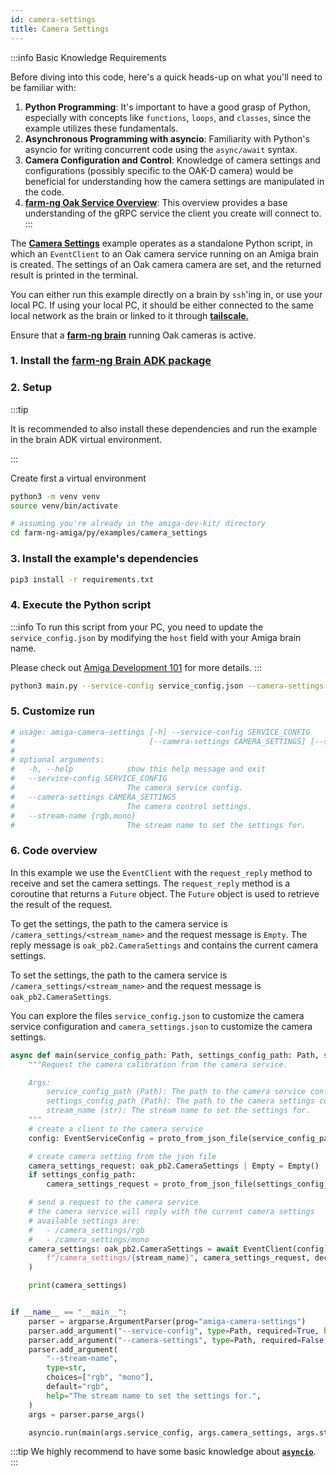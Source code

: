 ```yaml
---
id: camera-settings
title: Camera Settings
---
```


:::info Basic Knowledge Requirements

Before diving into this code, here's a quick heads-up on what you'll need to be familiar with:

1. **Python Programming**: It's important to have a good grasp of Python, especially with concepts
like `functions`, `loops`, and `classes`, since the example utilizes these fundamentals.
2. **Asynchronous Programming with asyncio**: Familiarity with Python's asyncio for writing concurrent
code using the `async/await` syntax.
3. **Camera Configuration and Control**: Knowledge of camera settings and configurations
(possibly specific to the OAK-D camera) would be beneficial for understanding how the camera
settings are manipulated in the code.
4. **[farm-ng Oak Service Overview](/docs/concepts/oak_service/)**:
This overview provides a base understanding of the gRPC service the client you create will connect to.
:::

The [**Camera Settings**](https://github.com/farm-ng/farm-ng-amiga/blob/main/py/examples/camera_settings/main.py)
 example operates as a standalone Python script,
in which an `EventClient` to an Oak camera service running on an Amiga brain is created.
The settings of an Oak camera camera are set,
and the returned result is printed in the terminal.

You can either run this example directly on a brain by `ssh`'ing in,
or use your local PC.
If using your local PC, it should be either connected to the same local network as the brain
or linked to it through [**tailscale**.](https://tailscale.com/)

Ensure that a [**farm-ng brain**](/docs/brain/) running Oak cameras is active.

### 1. Install the [farm-ng Brain ADK package](/docs/brain/brain-install)

### 2. Setup

:::tip

It is recommended to also install these dependencies and run the
example in the brain ADK virtual environment.

:::

Create first a virtual environment

```bash
python3 -m venv venv
source venv/bin/activate
```

```bash
# assuming you're already in the amiga-dev-kit/ directory
cd farm-ng-amiga/py/examples/camera_settings
```

### 3. Install the example's dependencies

```bash
pip3 install -r requirements.txt
```

### 4. Execute the Python script

:::info
To run this script from your PC, you need to update the `service_config.json`
by modifying the `host` field with your Amiga brain name.

Please check out [Amiga Development 101](/docs/concepts/system_overview/README.md#where-to-run-the-examples)
for more details.
:::

```bash
python3 main.py --service-config service_config.json --camera-settings camera_settings.json
```

### 5. Customize run

```bash
# usage: amiga-camera-settings [-h] --service-config SERVICE_CONFIG
#                              [--camera-settings CAMERA_SETTINGS] [--stream-name {rgb,mono}]
#
# optional arguments:
#   -h, --help            show this help message and exit
#   --service-config SERVICE_CONFIG
#                         The camera service config.
#   --camera-settings CAMERA_SETTINGS
#                         The camera control settings.
#   --stream-name {rgb,mono}
#                         The stream name to set the settings for.
```

### 6. Code overview

In this example we use the `EventClient` with the `request_reply` method to receive and
set the camera settings. The `request_reply` method is a coroutine that returns a `Future` object.
The `Future` object is used to retrieve the result of the request.

To get the settings, the path to the camera service is
`/camera_settings/<stream_name>` and the request message is `Empty`.
The reply message is `oak_pb2.CameraSettings` and contains the current camera settings.

To set the settings, the path to the camera service is `/camera_settings/<stream_name>`
and the request message is `oak_pb2.CameraSettings`.

You can explore the files `service_config.json` to customize the camera service configuration
and `camera_settings.json` to customize the camera settings.

```python
async def main(service_config_path: Path, settings_config_path: Path, stream_name: str) -> None:
    """Request the camera calibration from the camera service.

    Args:
        service_config_path (Path): The path to the camera service config.
        settings_config_path (Path): The path to the camera settings config.
        stream_name (str): The stream name to set the settings for.
    """
    # create a client to the camera service
    config: EventServiceConfig = proto_from_json_file(service_config_path, EventServiceConfig())

    # create camera setting from the json file
    camera_settings_request: oak_pb2.CameraSettings | Empty = Empty()
    if settings_config_path:
        camera_settings_request = proto_from_json_file(settings_config_path, oak_pb2.CameraSettings())

    # send a request to the camera service
    # the camera service will reply with the current camera settings
    # available settings are:
    #   - /camera_settings/rgb
    #   - /camera_settings/mono
    camera_settings: oak_pb2.CameraSettings = await EventClient(config).request_reply(
        f"/camera_settings/{stream_name}", camera_settings_request, decode=True
    )

    print(camera_settings)


if __name__ == "__main__":
    parser = argparse.ArgumentParser(prog="amiga-camera-settings")
    parser.add_argument("--service-config", type=Path, required=True, help="The camera service config.")
    parser.add_argument("--camera-settings", type=Path, required=False, help="The camera control settings.")
    parser.add_argument(
        "--stream-name",
        type=str,
        choices=["rgb", "mono"],
        default="rgb",
        help="The stream name to set the settings for.",
    )
    args = parser.parse_args()

    asyncio.run(main(args.service_config, args.camera_settings, args.stream_name))
```

:::tip
We highly recommend to have some basic knowledge about
[**`asyncio`**](https://docs.python.org/3/library/asyncio.html).
:::
